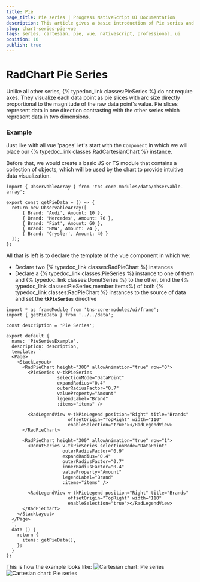 ```yaml
---
title: Pie
page_title: Pie series | Progress NativeScript UI Documentation
description: This article gives a basic introduction of Pie series and continues with a sample scenario of how Pie series are used.
slug: chart-series-pie-vue
tags: series, cartesian, pie, vue, nativescript, professional, ui
position: 10
publish: true
---
```


# RadChart Pie Series
Unlike all other series, {% typedoc_link classes:PieSeries %} do not require axes. They visualize each data point as pie slices with arc size directly proportional to the magnitude of the raw data point's value. Pie slices represent data in one direction contrasting with the other series which represent data in two dimensions.

### Example
Just like with all vue 'pages' let's start with the `Component` in which we will place our {% typedoc_link classes:RadCartesianChart %} instance.

Before that, we would create a basic JS or TS module that contains a collection of objects, which will be used by the chart to provide intuitive data visualization.

```
import { ObservableArray } from 'tns-core-modules/data/observable-array';

export const getPieData = () => {
  return new ObservableArray([
      { Brand: 'Audi', Amount: 10 },
      { Brand: 'Mercedes', Amount: 76 },
      { Brand: 'Fiat', Amount: 60 },
      { Brand: 'BMW', Amount: 24 },
      { Brand: 'Crysler', Amount: 40 }
  ]);
};
```

All that is left is to declare the template of the vue component in which we:

- Declare two {% typedoc_link classes:RadPieChart %} instances
- Declare a {% typedoc_link classes:PieSeries %} instance to one of them and {% typedoc_link classes:DonutSeries %} to the other, bind the {% typedoc_link classes:PieSeries,member:items%} of both {% typedoc_link classes:RadPieChart %} instances to the source of data and set the **`tkPieSeries`** directive

```
import * as frameModule from 'tns-core-modules/ui/frame';
import { getPieData } from '../../data';

const description = 'Pie Series';

export default {
  name: 'PieSeriesExample',
  description: description,
  template: `
  <Page>
    <StackLayout>
      <RadPieChart height="300" allowAnimation="true" row="0">
        <PieSeries v-tkPieSeries
                   selectionMode="DataPoint"
                   expandRadius="0.4"
                   outerRadiusFactor="0.7"
                   valueProperty="Amount"
                   legendLabel="Brand"
                   :items="items" />

        <RadLegendView v-tkPieLegend position="Right" title="Brands"
                       offsetOrigin="TopRight" width="110"
                       enableSelection="true"></RadLegendView>
      </RadPieChart>

      <RadPieChart height="300" allowAnimation="true" row="1">
        <DonutSeries v-tkPieSeries selectionMode="DataPoint"
                     outerRadiusFactor="0.9"
                     expandRadius="0.4"
                     outerRadiusFactor="0.7"
                     innerRadiusFactor="0.4"
                     valueProperty="Amount"
                     legendLabel="Brand"
                     :items="items" />

        <RadLegendView v-tkPieLegend position="Right" title="Brands"
                       offsetOrigin="TopRight" width="110"
                       enableSelection="true"></RadLegendView>
      </RadPieChart>
    </StackLayout>
  </Page>
  `,
  data () {
    return {
      items: getPieData(),
    };
  }
};
```

This is how the example looks like:
![Cartesian chart: Pie series](../../../../ui/img/ns_ui/pie_series_android.png "Pie series on Android.") ![Cartesian chart: Pie series](../../../../ui/img/ns_ui/pie_series_ios.png "Pie series on iOS.")
